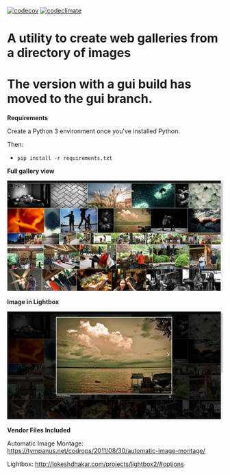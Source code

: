 [![codecov](https://codecov.io/gh/btnpushnmunky/pygallerycreator/branch/master/graph/badge.svg)](https://codecov.io/gh/btnpushnmunky/pygallerycreator)
[![codeclimate](https://codeclimate.com/github/btnpushnmunky/pygallerycreator/badges/gpa.svg)](https://codeclimate.com/github/btnpushnmunky/pygallerycreator)

A utility to create web galleries from a directory of images
============================================================

The version with a gui build has moved to the gui branch.
=================

**Requirements**

Create a Python 3 environment once you've installed Python.

Then:

* `pip install -r requirements.txt` 

**Full gallery view**

![Alt text](screenshot1.png?raw=true)

**Image in Lightbox**

![Alt text](screenshot2.png?raw=true)

**Vendor Files Included**

Automatic Image Montage: https://tympanus.net/codrops/2011/08/30/automatic-image-montage/



Lightbox: http://lokeshdhakar.com/projects/lightbox2/#options